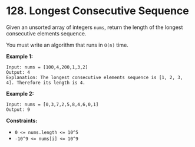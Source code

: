 # 128. Longest Consecutive Sequence

Given an unsorted array of integers `nums`, return the length of the longest consecutive elements sequence.

You must write an algorithm that runs in `O(n)` time.

 

**Example 1:**

```
Input: nums = [100,4,200,1,3,2]
Output: 4
Explanation: The longest consecutive elements sequence is [1, 2, 3, 4]. Therefore its length is 4.
```
**Example 2:**

```
Input: nums = [0,3,7,2,5,8,4,6,0,1]
Output: 9
```


**Constraints:**

- `0 <= nums.length <= 10^5`
- `-10^9 <= nums[i] <= 10^9`

